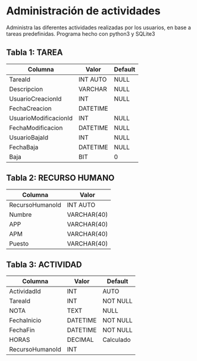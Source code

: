# Administración de actividades

Administra las diferentes actividades realizadas por los usuarios, en base a tareas predefinidas.
Programa hecho con python3 y SQLite3

## Tabla 1: TAREA
| Columna               |  Valor     | Default |
|-----------------------|------------|---------|
| TareaId               |  INT AUTO  | NULL    |
| Descripcion           |  VARCHAR   | NULL    |
| UsuarioCreacionId     |  INT       | NULL    |
| FechaCreacion         |  DATETIME  |         |
| UsuarioModificacionId |  INT       | NULL    |
| FechaModificacion     |  DATETIME  | NULL    |
| UsuarioBajaId         |  INT       | NULL    |
| FechaBaja             |  DATETIME  | NULL    |
| Baja                  |  BIT       | 0       |

## Tabla 2: RECURSO HUMANO
| Columna          | Valor       |
|------------------|-------------|
| RecursoHumanoId  | INT AUTO    |
| Numbre           | VARCHAR(40) |
| APP              | VARCHAR(40) |
| APM              | VARCHAR(40) |
| Puesto           | VARCHAR(40) |



## Tabla 3: ACTIVIDAD
| Columna        |  Valor     | Default  |
|----------------|------------|----------|
| ActividadId    |  INT       | AUTO     |
| TareaId        |  INT       | NOT NULL |
| NOTA           |  TEXT      | NULL     |
| FechaInicio    |  DATETIME  | NOT NULL |
| FechaFin       |  DATETIME  | NOT NULL |
| HORAS          |  DECIMAL   | Calculado|
| RecursoHumanoId|  INT       |          |
